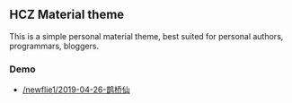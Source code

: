 ## HCZ Material theme

This is a simple personal material theme, best suited for personal authors, programmars, bloggers. 

### Demo
* [/newflie1/2019-04-26-鹊桥仙](/newflie1/2019-04-26-鹊桥仙)
